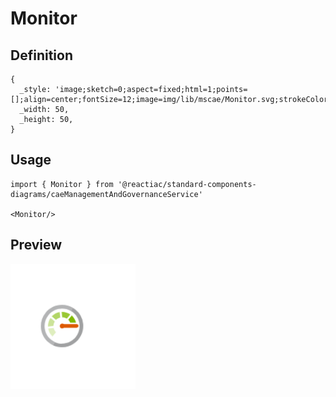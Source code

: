 # Monitor

## Definition

```
{
  _style: 'image;sketch=0;aspect=fixed;html=1;points=[];align=center;fontSize=12;image=img/lib/mscae/Monitor.svg;strokeColor=none;',
  _width: 50,
  _height: 50,
}
```

## Usage

```
import { Monitor } from '@reactiac/standard-components-diagrams/caeManagementAndGovernanceService'

<Monitor/>
```

## Preview

<img src="./monitor.png" width="200"/>
